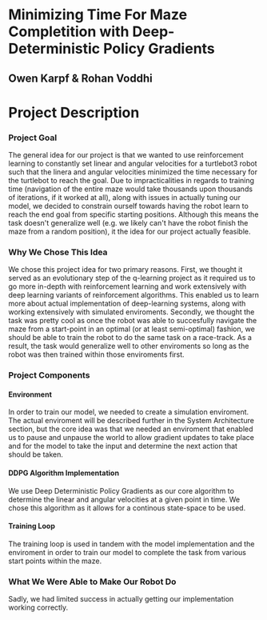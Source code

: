 # Minimizing Time For Maze Completition with Deep-Deterministic Policy Gradients

## Owen Karpf & Rohan Voddhi


# Project Description


### Project Goal

The general idea for our project is that we wanted to use reinforcement learning to constantly set linear and angular velocities for a turtlebot3 robot such that the linera and angular velocities minimized the time necessary for the turtlebot to reach the goal. Due to impracticalities in regards to training time (navigation of the entire maze would take thousands upon thousands of iterations, if it worked at all), along with issues in actually tuning our model, we decided to constrain ourself towards having the robot learn to reach the end goal from specific starting positions. Although this means the task doesn't generalize well (e.g. we likely can't have the robot finish the maze from a random position), it the idea for our project actually feasible.


### Why We Chose This Idea

We chose this project idea for two primary reasons. First, we thought it served as an evolutionary step of the q-learning project as it required us to go more in-depth with reinforcement learning and work extensively with deep learning variants of reinforcement algorithms. This enabled us to learn more about actual implementation of deep-learning systems, along with working extensively with simulated enviroments. Secondly, we thought the task was pretty cool as once the robot was able to succesfully navigate the maze from a start-point in an optimal (or at least semi-optimal) fashion, we should be able to train the robot to do the same task on a race-track. As a result, the task would generalize well to other enviroments so long as the robot was then trained within those enviroments first.


### Project Components

#### Environment

In order to train our model, we needed to create a simulation enviroment. The actual enviroment will be described further in the System Architecture section, but the core idea was that we needed an enviroment that enabled us to pause and unpause the world to allow gradient updates to take place and for the model to take the input and determine the next action that should be taken.

#### DDPG Algorithm Implementation

We use Deep Deterministic Policy Gradients as our core algorithm to determine the linear and angular velocities at a given point in time. We chose this algorithm as it allows for a continous state-space to be used. 

#### Training Loop

The training loop is used in tandem with the model implementation and the enviroment in order to train our model to complete the task from various start points within the maze.

### What We Were Able to Make Our Robot Do


Sadly, we had limited success in actually getting our implementation working correctly. <bold></bold>